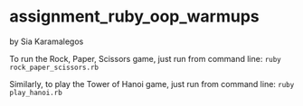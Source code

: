 # assignment_ruby_oop_warmups

by Sia Karamalegos

To run the Rock, Paper, Scissors game, just run from command line:
`ruby rock_paper_scissors.rb`

Similarly, to play the Tower of Hanoi game, just run from command line:
`ruby play_hanoi.rb`